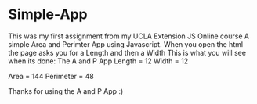 # Simple-App
This was my first assignment from my UCLA Extension JS Online course
A simple Area and Perimter App using Javascript.
When you open the html the page asks you for a Length and then a Width
This is what you will see when its done:
The A and P App
Length = 12
Width = 12

Area = 144
Perimeter = 48

Thanks for using the A and P App :)
